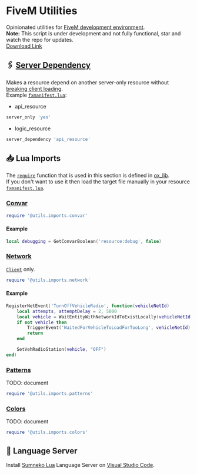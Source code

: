 # FiveM Utilities

Opinionated utilities for [FiveM development environment](https://docs.fivem.net/docs/).  
**Note:** This script is under development and not fully functional, star and watch the repo for updates.  
[Download Link](https://github.com/imperfect-fivem/utils/releases/latest/download/utils.zip)

## 🖇️ [Server Dependency](./src/server_dependency.lua)

Makes a resource depend on another server-only resource without [breaking client loading](https://forum.cfx.re/t/resource-manifest-server-only-dependencies-break-loading-client-side/4762860).  
Example [`fxmanifest.lua`](https://docs.fivem.net/docs/scripting-reference/resource-manifest/resource-manifest/):

- api_resource

```lua
server_only 'yes'
```

- logic_resource

```lua
server_dependency 'api_resource'
```

## 📥 Lua Imports

The [`require`](https://overextended.dev/ox_lib/Modules/Require/Shared) function that is used in this section is defined in [ox_lib](https://overextended.dev/ox_lib).  
If you don't want to use it then load the target file manually in your resource [`fxmanifest.lua`](https://docs.fivem.net/docs/scripting-reference/resource-manifest/resource-manifest/).

### [Convar](./imports/convar.lua)

```lua
require '@utils.imports.convar'
```

#### Example

```lua
local debugging = GetConvarBoolean('resource:debug', false)
```

### [Network](./imports/network.lua)

[`Client`](https://docs.fivem.net/docs/scripting-reference/client-functions/) only.

```lua
require '@utils.imports.network'
```

#### Example

```lua
RegisterNetEvent('TurnOffVehicleRadio', function(vehicleNetId)
    local attempts, attemptDelay = 2, 5000
    local vehicle = WaitEntityWithNetworkIdToExistLocally(vehicleNetId, attempts, attemptDelay)
    if not vehicle then
        TriggerEvent('WaitedForVehicleToLoadForTooLong', vehicleNetId)
        return
    end

    SetVehRadioStation(vehicle, "OFF")
end)
```

### [Patterns](./imports/patterns.lua)

TODO: document

```lua
require '@utils.imports.patterns'
```

### [Colors](./imports/colors.lua)

TODO: document

```lua
require '@utils.imports.colors'
```

## 🤖 Language Server

Install [Sumneko Lua](https://marketplace.visualstudio.com/items?itemName=sumneko.lua) Language Server on [Visual Studio Code](https://code.visualstudio.com/).

